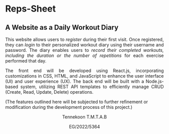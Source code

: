 <h1>Reps-Sheet</h1>
<h2>A Website as a Daily Workout Diary</h1>

<p align="justify">This website allows users to <em>register</em> during their first visit. Once registered, they can <em>login</em> to their personalized workout diary using their username and password. The diary enables users to <em>record their completed workouts, including the duration or the number of repetitions</em> for each exercise performed that day.
</p>
<p align="justify">The front end will be developed using React.js, incorporating customizations in CSS, HTML, and JavaScript to enhance the user interface (UI) and user experience (UX). The back end will be built with a Node.js-based system, utilizing REST API templates to efficiently manage CRUD (Create, Read, Update, Delete) operations.
</p>
<p>(The features outlined here will be subjected to further refinement or modification during the development process of this project.)</p>
<p> </p>
<p align="center">Tennekoon T.M.T.A.B</p>
<p align="center">EG/2022/5364</p>
